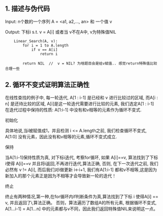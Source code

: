 ## 1. 描述与伪代码

Input: n个数的一个序列 A = <a1, a2,..., an> 和 一个值 v

Output: 下标i s.t. v = A[i] 或者当 v不在A中, v为特殊值NIL

		Linear_Search(A, v):
			for i = 1 to A.length
				if v == A[i]
					return i
			
			return NIL	//	v = NIL? 为啥题目会是给v赋值.. 感觉return特殊值比较合理一些
		

## 2. 循环不变式证明算法正确性

在线性查找的例子中, 每一轮迭代, A[1 : i-1] 是已经和 v 进行比较过的区域, 而A[i : n] 是还待比较的区域, A[i]是这一轮迭代需要进行比较的元素, 我们选定A[1 : i-1] 在迭代过程中保持的性质: A[1:i-1] 中没有和v相等的元素作为循环不变式.

初始化

具体地说,当i被赋值成1，并且检测 i <= A.length之前, 我们检查循环不变式, A[1:0] 没有元素，因此没有和v相等的元素,循环不变式成立.

保持

当A[1:i-1]保持性质为真, 对下标i迭代, 考察for循环, 如果 A[i]==v, 算法找到了下标i使得 A[i]==v 并且将i返回,不再进行迭代,算法正确, 否则, 在下一次迭代之前, 我们必然有 v != A[i], 而后我们对i做更新 i<-i+1, 我们有A[1:i-1] 都和v不相等,这是因为新加入的那个元素正是因为不相等才会导致新一轮的迭代！

终止

终止有两种情况,第一种,在for循环内if判断条件为真,算法找到了下标 i 使得A[i] == v, 并且返回了i,算法正确。 否则，算法遍历了数组A的所有元素, 根据循环不变式, A[1...i-1] = A[1...n] 中的元素都与v不同，因此我们返回特殊值NIL来说明这一点。
